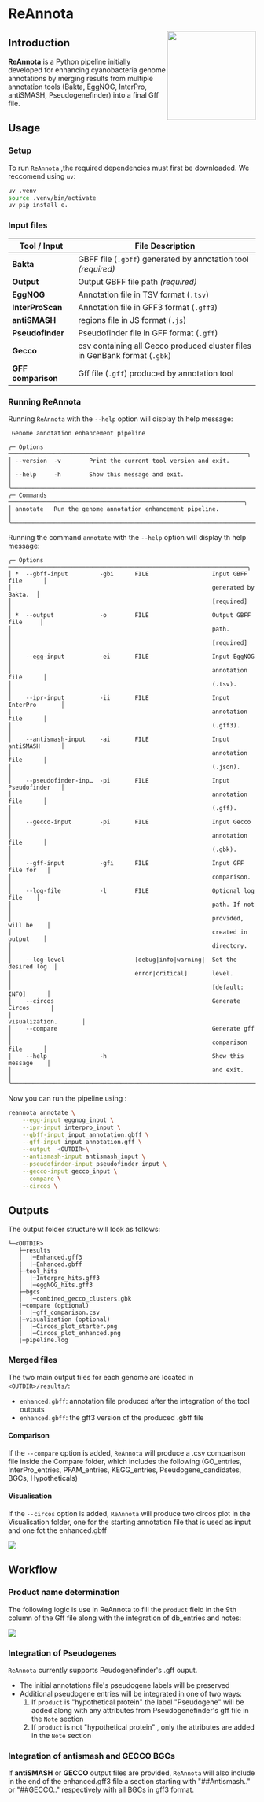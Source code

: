 # ReAnnota

<img align="right" width="180" height="180" src="docs/ReAnnota-logo.png">

## Introduction

**ReAnnota** is a Python pipeline initially developed for enhancing cyanobacteria genome annotations by merging results from multiple annotation tools (Bakta, EggNOG, InterPro, antiSMASH, Pseudogenefinder) into a final Gff file.

## Usage

### Setup

To run `ReAnnota` ,the required dependencies must first be downloaded. We reccomend using `uv`:

```bash
uv .venv
source .venv/bin/activate
uv pip install e.
```
### Input files

| **Tool / Input** | **File Description** |
|------------------|----------------------|
| **Bakta** | GBFF file (`.gbff`) generated by annotation tool *(required)* |
| **Output** | Output GBFF file path *(required)* |
| **EggNOG** | Annotation file in TSV format (`.tsv`) |
| **InterProScan** | Annotation file in GFF3 format (`.gff3`) |
| **antiSMASH** | regions file in JS format (`.js`) |
| **Pseudofinder** | Pseudofinder file in GFF format (`.gff`) |
| **Gecco** | csv containing all Gecco produced cluster files in GenBank format (`.gbk`) |
| **GFF comparison** | Gff file (`.gff`) produced by annotation tool |


### Running ReAnnota

Running `ReAnnota` with the `--help` option will display th help message:

```angular2html
 Genome annotation enhancement pipeline                           
                                                                                
╭─ Options ────────────────────────────────────────────────────────────────────╮
│ --version  -v        Print the current tool version and exit.                │
│ --help     -h        Show this message and exit.                             │
╰──────────────────────────────────────────────────────────────────────────────╯
╭─ Commands ───────────────────────────────────────────────────────────────────╮
│ annotate   Run the genome annotation enhancement pipeline.                   │
╰──────────────────────────────────────────────────────────────────────────────╯
```
Running the command `annotate` with the `--help` option will display th help message:

```angular2html
╭─ Options ────────────────────────────────────────────────────────────────────╮
│ *  --gbff-input         -gbi      FILE                  Input GBFF file      │
│                                                         generated by Bakta.  │
│                                                         [required]           │
│ *  --output             -o        FILE                  Output GBFF file     │
│                                                         path.                │
│                                                         [required]           │
│    --egg-input          -ei       FILE                  Input EggNOG         │
│                                                         annotation file      │
│                                                         (.tsv).              │
│    --ipr-input          -ii       FILE                  Input InterPro       │
│                                                         annotation file      │
│                                                         (.gff3).             │
│    --antismash-input    -ai       FILE                  Input antiSMASH      │
│                                                         annotation file      │
│                                                         (.json).             │
│    --pseudofinder-inp…  -pi       FILE                  Input Pseudofinder   │
│                                                         annotation file      │
│                                                         (.gff).              │
│    --gecco-input        -pi       FILE                  Input Gecco          │
│                                                         annotation file      │
│                                                         (.gbk).              │
│    --gff-input          -gfi      FILE                  Input GFF file for   │
│                                                         comparison.          │
│    --log-file           -l        FILE                  Optional log file    │
│                                                         path. If not         │
│                                                         provided, will be    │
│                                                         created in output    │
│                                                         directory.           │
│    --log-level                    [debug|info|warning|  Set the desired log  │
│                                   error|critical]       level.               │
│                                                         [default: INFO]      │
│    --circos                                             Generate Circos      │
│                                                         visualization.       │
│    --compare                                            Generate gff         │
│                                                         comparison file      │
│    --help               -h                              Show this message    │
│                                                         and exit.            │
╰──────────────────────────────────────────────────────────────────────────────╯
```

Now you can run the pipeline using :

```bash
reannota annotate \
    --egg-input eggnog_input \
    --ipr-input interpro_input \
    --gbff-input input_annotation.gbff \
    --gff-input input_annotation.gff \
    --output  <OUTDIR>\
    --antismash-input antismash_input \
    --pseudofinder-input pseudofinder_input \
    --gecco-input gecco_input \
    --compare \
    --circos \
```


## Outputs

The output folder structure will look as follows:

```
└─<OUTDIR>
   ├─results
   │  |─Enhanced.gff3
   |  |─Enhanced.gbff
   ├─tool_hits
   │  |─Interpro_hits.gff3
   │  |─eggNOG_hits.gff3
   ├─bgcs
   │  |─combined_gecco_clusters.gbk
   |─compare (optional)
   |  |─gff_comparison.csv
   |─visualisation (optional)
   |  |─Circos_plot_starter.png
   |  |─Circos_plot_enhanced.png
   |─pipeline.log

```

### Merged files

The two main output files for each genome are located in `<OUTDIR>/results/`:

- `enhanced.gbff`:  annotation file produced after the integration of the tool outputs
- `enhanced.gbff`:  the gff3 version of the produced .gbff file

#### Comparison

If the `--compare` option is added, `ReAnnota` will produce a .csv comparison file inside the Compare folder, which includes the following (GO_entries, InterPro_entries, PFAM_entries, KEGG_entries, Pseudogene_candidates, BGCs, Hypotheticals)


#### Visualisation

If the `--circos` option is added, `ReAnnota` will produce two circos plot in the Visualisation folder, one for the starting annotation file that is used as input and one fot the enhanced.gbff 

<img src="docs/circos_enhanced.png">

## Workflow

### Product name determination

The following logic is use in ReAnnota to fill the `product` field in the 9th column of the Gff file along with the integration of db_entries and notes:

<img src="docs/ReAnnota-gff.png">

### Integration of Pseudogenes

`ReAnnota` currently supports Peudogenefinder's .gff ouput. 
- The initial annotations file's pseudogene labels will be preserved
- Additional pseudogene entries will be integrated in one of two ways:
    1. If `product` is "hypothetical protein" the label "Pseudogene" will be added along with any attributes from Pseudogenefinder's gff file in the `Note` section
    2. If `product` is not "hypothetical protein" , only the attributes are added in the `Note` section

### Integration of antismash and GECCO BGCs

If **antiSMASH** or **GECCO** output files are provided, `ReAnnota` will also include in the end of the enhanced.gff3 file a section starting with "##Antismash.." or "##GECCO.." respectively with all BGCs in gff3 format.




